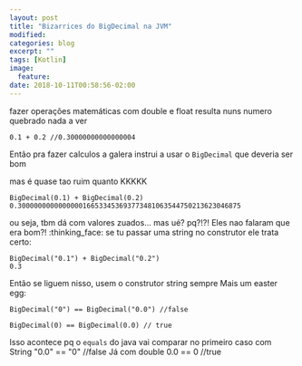 ```yaml
---
layout: post
title: "Bizarrices do BigDecimal na JVM"
modified:
categories: blog
excerpt: ""
tags: [Kotlin]
image:
  feature:
date: 2018-10-11T00:58:56-02:00
---
```


fazer operações matemáticas com double e float resulta nuns numero quebrado nada a ver

```
0.1 + 0.2 //0.30000000000000004
```

Então pra fazer calculos a galera instrui a usar o `BigDecimal`
que deveria ser bom

mas é quase tao ruim quanto KKKKK

```
BigDecimal(0.1) + BigDecimal(0.2)
0.3000000000000000166533453693773481063544750213623046875
```

ou seja, tbm dá com valores zuados... mas ué? pq?!?! Eles nao falaram que era bom?! :thinking_face:
se tu passar uma string no construtor ele trata certo:

```
BigDecimal("0.1") + BigDecimal("0.2")
0.3
```

Então se liguem nisso, usem o construtor string sempre
Mais um easter egg:

```
BigDecimal("0") == BigDecimal("0.0") //false
```

```
BigDecimal(0) == BigDecimal(0.0) // true
```

Isso acontece pq o `equals` do java vai comparar no primeiro caso com String "0.0" == "0" //false
Já com double 0.0 == 0 //true
